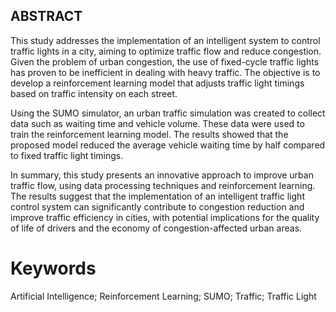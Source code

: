 ## ABSTRACT

This study addresses the implementation of an intelligent system to control traffic lights in a city, aiming to optimize traffic flow and reduce congestion. Given the problem of urban congestion, the use of fixed-cycle traffic lights has proven to be inefficient in dealing with heavy traffic. The objective is to develop a reinforcement learning model that adjusts traffic light timings based on traffic intensity on each street.

Using the SUMO simulator, an urban traffic simulation was created to collect data such as waiting time and vehicle volume. These data were used to train the reinforcement learning model. The results showed that the proposed model reduced the average vehicle waiting time by half compared to fixed traffic light timings.

In summary, this study presents an innovative approach to improve urban traffic flow, using data processing techniques and reinforcement learning. The results suggest that the implementation of an intelligent traffic light control system can significantly contribute to congestion reduction and improve traffic efficiency in cities, with potential implications for the quality of life of drivers and the economy of congestion-affected urban areas.

# Keywords
Artificial Intelligence; Reinforcement Learning; SUMO; Traffic; Traffic Light
